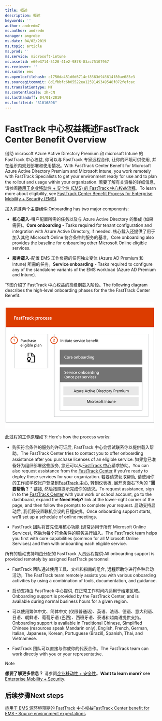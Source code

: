 ```yaml
---
title: 概述
description: 概述
keywords: ''
author: andredm7
ms.author: andredm
manager: angrobe
ms.date: 04/02/2019
ms.topic: article
ms.prod: ''
ms.service: microsoft-intune
ms.assetid: e60e3714-5120-41e2-9878-83ac75107967
ms.reviewer: ''
ms.suite: ems
ms.openlocfilehash: c1750da451d0d6714ef8363d943614f80ae685e3
ms.sourcegitcommit: 8d1fbbfc6b05522ea1259149349548f072fefcac
ms.translationtype: MT
ms.contentlocale: zh-CN
ms.lasthandoff: 04/01/2019
ms.locfileid: "31016896"
---
```

# <a name="fasttrack-center-benefit-overview"></a><span data-ttu-id="dd5a1-103">FastTrack 中心权益概述</span><span class="sxs-lookup"><span data-stu-id="dd5a1-103">FastTrack Center Benefit Overview</span></span>

<span data-ttu-id="dd5a1-104">借助 microsoft Azure Active Directory Premium 和 microsoft Intune 的 FastTrack 中心权益, 你可以与 FastTrack 专家远程合作, 让你的环境可供使用, 并在组织内规划部署和使用情况。</span><span class="sxs-lookup"><span data-stu-id="dd5a1-104">With FastTrack Center Benefit for Microsoft Azure Active Directory Premium and Microsoft Intune, you work remotely with FastTrack Specialists to get your environment ready for use and to plan the rollout and usage within your organization.</span></span> <span data-ttu-id="dd5a1-105">若要了解有关资格的详细信息, 请参阅[适用于企业移动性 + 安全性 (EMS) 的 FastTrack 中心权益流程](EMS-fasttrack-process.md)。</span><span class="sxs-lookup"><span data-stu-id="dd5a1-105">To learn more about eligibility, see [FastTrack Center Benefit Process for Enterprise Mobility + Security (EMS)](EMS-fasttrack-process.md).</span></span>

<span data-ttu-id="dd5a1-106">加入包含两个主要组件:</span><span class="sxs-lookup"><span data-stu-id="dd5a1-106">Onboarding has two major components:</span></span>

-   <span data-ttu-id="dd5a1-107">**核心载入**-租户配置所需的任务以及与 Azure Active Directory 的集成 (如果需要)。</span><span class="sxs-lookup"><span data-stu-id="dd5a1-107">**Core onboarding** - Tasks required for tenant configuration and integration with Azure Active Directory, if needed.</span></span> <span data-ttu-id="dd5a1-108">核心载入还提供了用于加入其他 Microsoft Online 符合条件的服务的基准。</span><span class="sxs-lookup"><span data-stu-id="dd5a1-108">Core onboarding also provides the baseline for onboarding other Microsoft Online eligible services.</span></span>

-   <span data-ttu-id="dd5a1-109">**服务载入**-配置 EMS 工作负荷的任何独立变体 (Azure AD Premium 和 Intune) 所需的任务。</span><span class="sxs-lookup"><span data-stu-id="dd5a1-109">**Service onboarding** - Tasks required to configure any of the standalone variants of the EMS workload (Azure AD Premium and Intune).</span></span>

<span data-ttu-id="dd5a1-110">下图介绍了 FastTrack 中心权益的高级别载入阶段。</span><span class="sxs-lookup"><span data-stu-id="dd5a1-110">The following diagram describes the high-level onboarding phases for the the FastTrack Center Benefit.</span></span>

![使用 FastTrack 中心权益的高级别载入阶段](./media/ft-onboarding-process.png)

<span data-ttu-id="dd5a1-112">此过程的工作原理如下:</span><span class="sxs-lookup"><span data-stu-id="dd5a1-112">Here's how the process works:</span></span>

- <span data-ttu-id="dd5a1-113">购买符合条件的服务的许可证后, FastTrack 中心会尝试联系你以提供载入帮助。</span><span class="sxs-lookup"><span data-stu-id="dd5a1-113">The FastTrack Center tries to contact you to offer onboarding assistance after you purchase licenses of an eligible service.</span></span> <span data-ttu-id="dd5a1-114">如果您已准备好为组织部署这些服务, 您还可以从[FastTrack 中心](https://go.microsoft.com/fwlink/?linkid=780698)请求协助。</span><span class="sxs-lookup"><span data-stu-id="dd5a1-114">You can also request assistance from the [FastTrack Center](https://go.microsoft.com/fwlink/?linkid=780698) if you're ready to deploy these services for your organization.</span></span> <span data-ttu-id="dd5a1-115">若要请求获取帮助, 请使用你的工作或学校帐户登录到[FastTrack 中心](https://go.microsoft.com/fwlink/?linkid=780698), 转到仪表板, 展开页面右下角的 "**需要帮助？** " 链接, 然后按照提示完成你的请求。</span><span class="sxs-lookup"><span data-stu-id="dd5a1-115">To request assistance, sign in to the [FastTrack Center](https://go.microsoft.com/fwlink/?linkid=780698) with your work or school account, go to the dashboard, expand the **Need Help?** link at the lower-right corner of the page, and then follow the prompts to complete your request.</span></span> <span data-ttu-id="dd5a1-116">启动支持启动后, 我们将设置联机会议的日程安排。</span><span class="sxs-lookup"><span data-stu-id="dd5a1-116">Once onboarding support starts, we’ll set up a schedule of online meetings.</span></span>

-   <span data-ttu-id="dd5a1-117">FastTrack 团队将首先使用核心功能 (通常适用于所有 Microsoft Online Services), 然后为每个符合条件的服务进行加入。</span><span class="sxs-lookup"><span data-stu-id="dd5a1-117">The FastTrack team helps you first with core capabilities (common for all Microsoft Online Services) and then with onboarding each eligible service.</span></span>

<span data-ttu-id="dd5a1-118">所有的启动支持均由分配的 FastTrack 人员远程提供:</span><span class="sxs-lookup"><span data-stu-id="dd5a1-118">All onboarding support is provided remotely by assigned FastTrack personnel:</span></span>

-   <span data-ttu-id="dd5a1-119">FastTrack 团队通过使用工具、文档和指南的组合, 远程帮助你进行各种启动活动。</span><span class="sxs-lookup"><span data-stu-id="dd5a1-119">The FastTrack team remotely assists you with various onboarding activities by using a combination of tools, documentation, and guidance.</span></span>

-   <span data-ttu-id="dd5a1-120">启动支持由 FastTrack 中心提供, 在正常工作时间内适用于给定区域。</span><span class="sxs-lookup"><span data-stu-id="dd5a1-120">Onboarding support is provided by the FastTrack Center, and is available during normal business hours for a given region.</span></span>

-   <span data-ttu-id="dd5a1-121">可以使用繁体中文、简体中文 (仅限普通话)、英语、法语、德语、意大利语、日语、朝鲜语、葡萄牙语 (巴西)、西班牙语、泰语和越南语提供支持。</span><span class="sxs-lookup"><span data-stu-id="dd5a1-121">Onboarding support is available in Traditional Chinese, Simplified Chinese (resources speak Mandarin only), English, French, German, Italian, Japanese, Korean, Portuguese (Brazil), Spanish, Thai, and Vietnamese.</span></span>

-   <span data-ttu-id="dd5a1-122">FastTrack 团队可以直接与你或你的代表合作。</span><span class="sxs-lookup"><span data-stu-id="dd5a1-122">The FastTrack team can work directly with you or your representative.</span></span>

> [!NOTE]
> <span data-ttu-id="dd5a1-123">**想要了解更多信息？** 请参阅[企业移动性 + 安全性](https://www.microsoft.com/cloud-platform/enterprise-mobility)。</span><span class="sxs-lookup"><span data-stu-id="dd5a1-123">**Want to learn more?** see [Enterprise Mobility + Security](https://www.microsoft.com/cloud-platform/enterprise-mobility).</span></span>

## <a name="next-steps"></a><span data-ttu-id="dd5a1-124">后续步骤</span><span class="sxs-lookup"><span data-stu-id="dd5a1-124">Next steps</span></span>

[<span data-ttu-id="dd5a1-125">适用于 EMS 源环境预期的 FastTrack 中心权益</span><span class="sxs-lookup"><span data-stu-id="dd5a1-125">FastTrack Center benefit for EMS - Source environment expectations</span></span>](EMS-source-environment-expectations.md)
